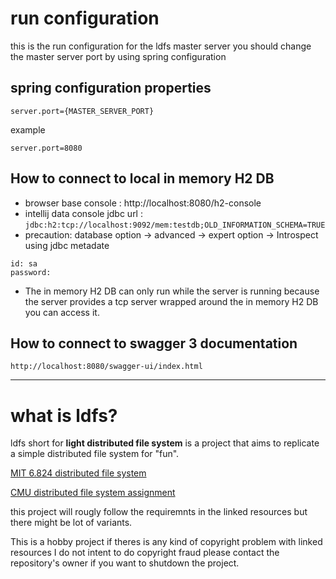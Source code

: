 # run configuration

this is the run configuration for the ldfs master server
you should change the master server port by using spring configuration

## spring configuration properties

```
server.port={MASTER_SERVER_PORT}
```

example
```
server.port=8080
```

## How to connect to local in memory H2 DB
- browser base console : http://localhost:8080/h2-console
- intellij data console jdbc url : `jdbc:h2:tcp://localhost:9092/mem:testdb;OLD_INFORMATION_SCHEMA=TRUE`
- precaution: database option -> advanced -> expert option -> Introspect using jdbc metadate  
```
id: sa
password:
```
- The in memory H2 DB can only run while the server is running because the server provides a tcp server wrapped around the in memory H2 DB you can access it.

## How to connect to swagger 3 documentation
```
http://localhost:8080/swagger-ui/index.html
```

---


# what is ldfs?

ldfs short for **light distributed file system** is a project that aims to replicate a simple distributed file system for "fun".

[MIT 6.824 distributed file system](https://pdos.csail.mit.edu/6.824/index.html)

[CMU distributed file system assignment](https://www.andrew.cmu.edu/course/14-736-s20/applications/labs/proj3/proj3.pdf) 

this project will rougly follow the requiremnts in the linked resources but there might be lot of variants.

This is a hobby project if theres is any kind of copyright problem with linked resources I do not intent to do copyright fraud please contact the repository's owner if you want to shutdown the project.
